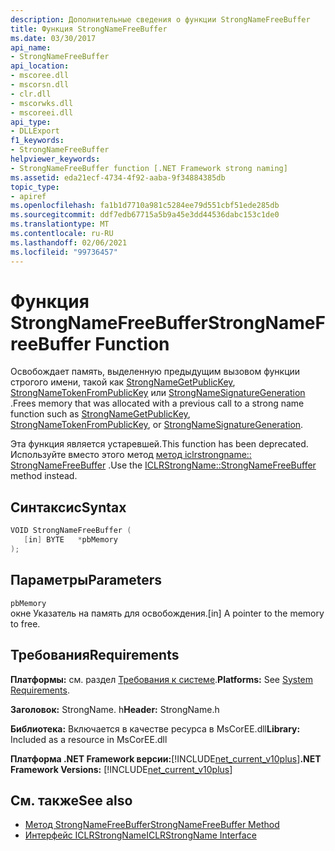 ```yaml
---
description: Дополнительные сведения о функции StrongNameFreeBuffer
title: Функция StrongNameFreeBuffer
ms.date: 03/30/2017
api_name:
- StrongNameFreeBuffer
api_location:
- mscoree.dll
- mscorsn.dll
- clr.dll
- mscorwks.dll
- mscoreei.dll
api_type:
- DLLExport
f1_keywords:
- StrongNameFreeBuffer
helpviewer_keywords:
- StrongNameFreeBuffer function [.NET Framework strong naming]
ms.assetid: eda21ecf-4734-4f92-aaba-9f34884385db
topic_type:
- apiref
ms.openlocfilehash: fa1b1d7710a981c5284ee79d551cbf51ede285db
ms.sourcegitcommit: ddf7edb67715a5b9a45e3dd44536dabc153c1de0
ms.translationtype: MT
ms.contentlocale: ru-RU
ms.lasthandoff: 02/06/2021
ms.locfileid: "99736457"
---
```

# <a name="strongnamefreebuffer-function"></a><span data-ttu-id="3990f-103">Функция StrongNameFreeBuffer</span><span class="sxs-lookup"><span data-stu-id="3990f-103">StrongNameFreeBuffer Function</span></span>

<span data-ttu-id="3990f-104">Освобождает память, выделенную предыдущим вызовом функции строгого имени, такой как [StrongNameGetPublicKey](strongnamegetpublickey-function.md), [StrongNameTokenFromPublicKey](strongnametokenfrompublickey-function.md) или [StrongNameSignatureGeneration ](strongnamesignaturegeneration-function.md).</span><span class="sxs-lookup"><span data-stu-id="3990f-104">Frees memory that was allocated with a previous call to a strong name function such as [StrongNameGetPublicKey](strongnamegetpublickey-function.md), [StrongNameTokenFromPublicKey](strongnametokenfrompublickey-function.md), or [StrongNameSignatureGeneration](strongnamesignaturegeneration-function.md).</span></span>  
  
 <span data-ttu-id="3990f-105">Эта функция является устаревшей.</span><span class="sxs-lookup"><span data-stu-id="3990f-105">This function has been deprecated.</span></span> <span data-ttu-id="3990f-106">Используйте вместо этого метод [метод iclrstrongname:: StrongNameFreeBuffer](../hosting/iclrstrongname-strongnamefreebuffer-method.md) .</span><span class="sxs-lookup"><span data-stu-id="3990f-106">Use the [ICLRStrongName::StrongNameFreeBuffer](../hosting/iclrstrongname-strongnamefreebuffer-method.md) method instead.</span></span>  
  
## <a name="syntax"></a><span data-ttu-id="3990f-107">Синтаксис</span><span class="sxs-lookup"><span data-stu-id="3990f-107">Syntax</span></span>  
  
```cpp  
VOID StrongNameFreeBuffer (
   [in] BYTE   *pbMemory  
);  
```  
  
## <a name="parameters"></a><span data-ttu-id="3990f-108">Параметры</span><span class="sxs-lookup"><span data-stu-id="3990f-108">Parameters</span></span>  

 `pbMemory`  
 <span data-ttu-id="3990f-109">окне Указатель на память для освобождения.</span><span class="sxs-lookup"><span data-stu-id="3990f-109">[in] A pointer to the memory to free.</span></span>  
  
## <a name="requirements"></a><span data-ttu-id="3990f-110">Требования</span><span class="sxs-lookup"><span data-stu-id="3990f-110">Requirements</span></span>  

 <span data-ttu-id="3990f-111">**Платформы:** см. раздел [Требования к системе](../../get-started/system-requirements.md).</span><span class="sxs-lookup"><span data-stu-id="3990f-111">**Platforms:** See [System Requirements](../../get-started/system-requirements.md).</span></span>  
  
 <span data-ttu-id="3990f-112">**Заголовок:** StrongName. h</span><span class="sxs-lookup"><span data-stu-id="3990f-112">**Header:** StrongName.h</span></span>  
  
 <span data-ttu-id="3990f-113">**Библиотека:** Включается в качестве ресурса в MsCorEE.dll</span><span class="sxs-lookup"><span data-stu-id="3990f-113">**Library:** Included as a resource in MsCorEE.dll</span></span>  
  
 <span data-ttu-id="3990f-114">**Платформа .NET Framework версии:**[!INCLUDE[net_current_v10plus](../../../../includes/net-current-v10plus-md.md)]</span><span class="sxs-lookup"><span data-stu-id="3990f-114">**.NET Framework Versions:** [!INCLUDE[net_current_v10plus](../../../../includes/net-current-v10plus-md.md)]</span></span>  
  
## <a name="see-also"></a><span data-ttu-id="3990f-115">См. также</span><span class="sxs-lookup"><span data-stu-id="3990f-115">See also</span></span>

- [<span data-ttu-id="3990f-116">Метод StrongNameFreeBuffer</span><span class="sxs-lookup"><span data-stu-id="3990f-116">StrongNameFreeBuffer Method</span></span>](../hosting/iclrstrongname-strongnamefreebuffer-method.md)
- [<span data-ttu-id="3990f-117">Интерфейс ICLRStrongName</span><span class="sxs-lookup"><span data-stu-id="3990f-117">ICLRStrongName Interface</span></span>](../hosting/iclrstrongname-interface.md)
